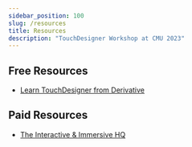 ```yaml
---
sidebar_position: 100
slug: /resources
title: Resources
description: "TouchDesigner Workshop at CMU 2023"
---
```


## Free Resources
* [Learn TouchDesigner from Derivative]

## Paid Resources
* [The Interactive & Immersive HQ]

<!-- links -->

[Learn TouchDesigner from Derivative]: https://learn.derivative.ca/
[The Interactive & Immersive HQ]:https://interactiveimmersive.io/